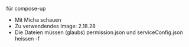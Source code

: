 für compose-up

* Mit Micha schauen
* Zu verwendendes Image: 2.18.28
* Die Dateien müssen (glaubs) permission.json und serviceConfig.json heissen -f 